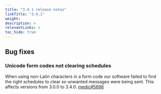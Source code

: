 ```yaml
---
title: "3.4.1 release notes"
linkTitle: "3.4.1"
weight: 
description: >
relevantLinks: >
toc_hide: true
---
```


## Bug fixes

### Unicode form codes not clearing schedules

When using non-Latin characters in a form code our software failed to find the right schedules to clear so unwanted messages were being sent. This affects versions from 3.0.0 to 3.4.0. [medic#5698](https://github.com/medic/cht-core/issues/5698)
